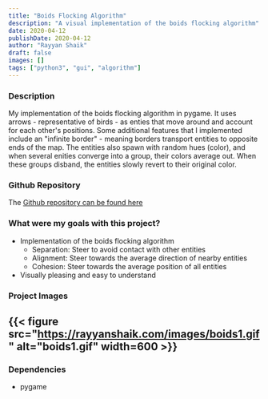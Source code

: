 ```yaml
---
title: "Boids Flocking Algorithm"
description: "A visual implementation of the boids flocking algorithm"
date: 2020-04-12
publishDate: 2020-04-12
author: "Rayyan Shaik"
draft: false
images: []
tags: ["python3", "gui", "algorithm"]
---
```


### Description
My implementation of the boids flocking algorithm in pygame. It uses arrows - representative of birds - as enties that move around and account for each other's positions. Some additional features that I implemented include an "infinite border" - meaning borders transport entities to opposite ends of the map. The entities also spawn with random hues (color), and when several enities converge into a group, their colors average out. When these groups disband, the entities slowly revert to their original color.


### Github Repository
The [Github repository can be found here](https://github.com/rayyanshaik2022/Boids-Flocking)   

### What were my goals with this project?
* Implementation of the boids flocking algorithm
    * Separation: Steer to avoid contact with other entities
    * Alignment: Steer towards the average direction of nearby entities
    * Cohesion: Steer towards the average position of all entities
* Visually pleasing and easy to understand

### Project Images

{{< figure src="https://rayyanshaik.com/images/boids1.gif" alt="boids1.gif" width=600 >}}
---

### Dependencies
* pygame
